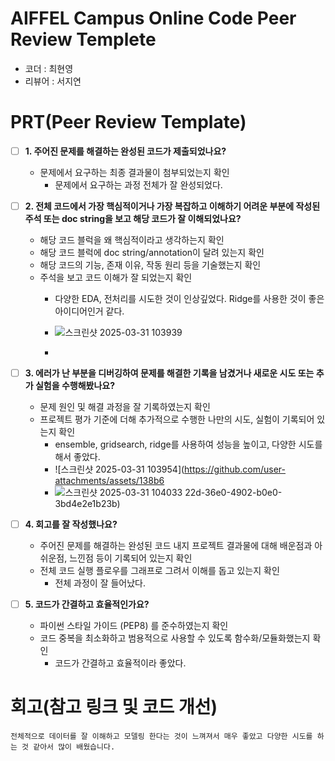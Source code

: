 # AIFFEL Campus Online Code Peer Review Templete
- 코더 : 최현영
- 리뷰어 : 서지연


# PRT(Peer Review Template)
- [ ]  **1. 주어진 문제를 해결하는 완성된 코드가 제출되었나요?**
    - 문제에서 요구하는 최종 결과물이 첨부되었는지 확인
        - 문제에서 요구하는 과정 전체가 잘 완성되었다. 
    
- [ ]  **2. 전체 코드에서 가장 핵심적이거나 가장 복잡하고 이해하기 어려운 부분에 작성된 
주석 또는 doc string을 보고 해당 코드가 잘 이해되었나요?**
    - 해당 코드 블럭을 왜 핵심적이라고 생각하는지 확인
    - 해당 코드 블럭에 doc string/annotation이 달려 있는지 확인
    - 해당 코드의 기능, 존재 이유, 작동 원리 등을 기술했는지 확인
    - 주석을 보고 코드 이해가 잘 되었는지 확인
        - 다양한 EDA, 전처리를 시도한 것이 인상깊었다. Ridge를 사용한 것이 좋은 아이디어인거 같다.
        - ![스크린샷 2025-03-31 103939](https://github.com/user-attachments/assets/dec50142-b61b-45c0-9663-d349137dc8b4)

        - 
- [ ]  **3. 에러가 난 부분을 디버깅하여 문제를 해결한 기록을 남겼거나
새로운 시도 또는 추가 실험을 수행해봤나요?**
    - 문제 원인 및 해결 과정을 잘 기록하였는지 확인
    - 프로젝트 평가 기준에 더해 추가적으로 수행한 나만의 시도, 
    실험이 기록되어 있는지 확인
        - ensemble, gridsearch, ridge를 사용하여 성능을 높이고, 다양한 시도를 해서 좋았다.
        - ![스크린샷 2025-03-31 103954](https://github.com/user-attachments/assets/138b6
        - ![스크린샷 2025-03-31 104033](https://github.com/user-attachments/assets/0fe35ec4-0f41-41ee-bd0e-54ace3435b96)
22d-36e0-4902-b0e0-3bd4e2e1b23b)

        
- [ ]  **4. 회고를 잘 작성했나요?**
    - 주어진 문제를 해결하는 완성된 코드 내지 프로젝트 결과물에 대해
    배운점과 아쉬운점, 느낀점 등이 기록되어 있는지 확인
    - 전체 코드 실행 플로우를 그래프로 그려서 이해를 돕고 있는지 확인
        - 전체 과정이 잘 들어났다. 
        
- [ ]  **5. 코드가 간결하고 효율적인가요?**
    - 파이썬 스타일 가이드 (PEP8) 를 준수하였는지 확인
    - 코드 중복을 최소화하고 범용적으로 사용할 수 있도록 함수화/모듈화했는지 확인
        - 코드가 간결하고 효율적이라 좋았다. 


# 회고(참고 링크 및 코드 개선)
```
전체적으로 데이터를 잘 이해하고 모델링 한다는 것이 느껴져서 매우 좋았고 다양한 시도를 하는 것 같아서 많이 배웠습니다. 
```
